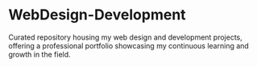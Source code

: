 # WebDesign-Development
Curated repository housing my web design and development projects, offering a professional portfolio showcasing my continuous learning and growth in the field.
